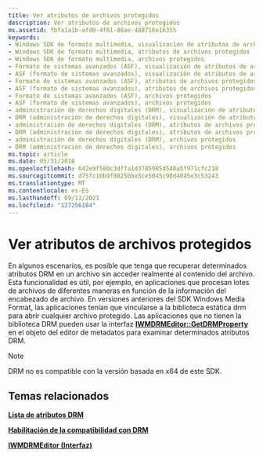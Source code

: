```yaml
---
title: Ver atributos de archivos protegidos
description: Ver atributos de archivos protegidos
ms.assetid: fbfa1a1b-afd0-4f61-86ae-488716e16355
keywords:
- Windows SDK de formato multimedia, visualización de atributos de archivos protegidos
- Windows SDK de formato multimedia, atributos de archivos protegidos
- Windows SDK de formato multimedia, archivos protegidos
- Formato de sistemas avanzados (ASF), visualización de atributos de archivos protegidos
- ASF (formato de sistemas avanzados), visualización de atributos de archivos protegidos
- Formato de sistemas avanzados (ASF), atributos de archivos protegidos
- ASF (formato de sistemas avanzados), atributos de archivos protegidos
- Formato de sistemas avanzados (ASF), archivos protegidos
- ASF (formato de sistemas avanzados), archivos protegidos
- administración de derechos digitales (DRM), visualización de atributos de archivos protegidos
- DRM (administración de derechos digitales), visualización de atributos de archivos protegidos
- administración de derechos digitales (DRM), atributos de archivos protegidos
- DRM (administración de derechos digitales), atributos de archivos protegidos
- administración de derechos digitales (DRM), archivos protegidos
- DRM (administración de derechos digitales), archivos protegidos
ms.topic: article
ms.date: 05/31/2018
ms.openlocfilehash: 642e9f580c3dffa1d3785985d548a5f971cfc218
ms.sourcegitcommit: d75fc10b9f0825bbe5ce5045c90d4045e3c53243
ms.translationtype: MT
ms.contentlocale: es-ES
ms.lasthandoff: 09/13/2021
ms.locfileid: "127256184"
---
```

# <a name="viewing-attributes-of-protected-files"></a>Ver atributos de archivos protegidos

En algunos escenarios, es posible que tenga que recuperar determinados atributos DRM en un archivo sin acceder realmente al contenido del archivo. Esta funcionalidad es útil, por ejemplo, en aplicaciones que procesan lotes de archivos de diferentes maneras en función de la información del encabezado de archivo. En versiones anteriores del SDK Windows Media Format, las aplicaciones tenían que vincularse a la biblioteca estática drm para abrir cualquier archivo protegido. Las aplicaciones que no tienen la biblioteca DRM pueden usar la interfaz [**IWMDRMEditor::GetDRMProperty**](/previous-versions/windows/desktop/api/Wmsdkidl/nf-wmsdkidl-iwmdrmeditor-getdrmproperty) en el objeto del editor de metadatos para examinar determinados atributos DRM.

> [!Note]  
> DRM no es compatible con la versión basada en x64 de este SDK.

 

## <a name="related-topics"></a>Temas relacionados

<dl> <dt>

[**Lista de atributos DRM**](drm-attribute-list.md)
</dt> <dt>

[**Habilitación de la compatibilidad con DRM**](enabling-drm-support.md)
</dt> <dt>

[**IWMDRMEditor (Interfaz)**](/previous-versions/windows/desktop/api/wmsdkidl/nn-wmsdkidl-iwmdrmeditor)
</dt> </dl>

 

 




